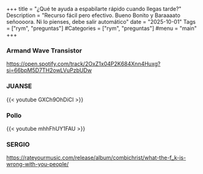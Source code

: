 +++
title = "¿Qué te ayuda a espabilarte rápido cuando llegas tarde?"
Description = "Recurso fácil pero efectivo. Bueno Bonito y Baraaaato señoooora. Ni lo pienses, debe salir automático"
date = "2025-10-01"
Tags = ["rym", "preguntas"]
#Categories = ["rym", "preguntas"]
#menu = "main"
+++

### Armand Wave Transistor

https://open.spotify.com/track/2OxZ1x04P2K684Xnn4Huxg?si=66bpM5D7TH2owLVuPzbUDw

### JUANSE

{{< youtube GXCh9OhDiCI >}}

### Pollo

{{< youtube mhhFhUY1FAU >}}

### SERGIO

https://rateyourmusic.com/release/album/combichrist/what-the-f_k-is-wrong-with-you-people/
